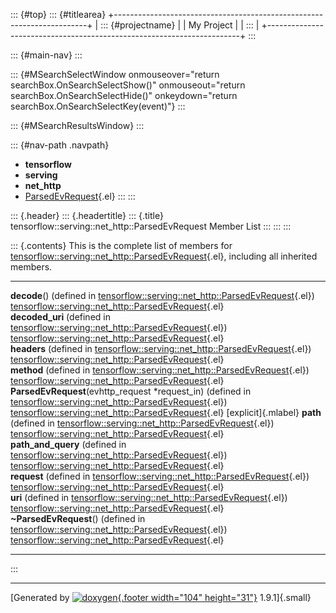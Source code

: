 ::: {#top}
::: {#titlearea}
+-----------------------------------------------------------------------+
| ::: {#projectname}                                                    |
| My Project                                                            |
| :::                                                                   |
+-----------------------------------------------------------------------+
:::

::: {#main-nav}
:::

::: {#MSearchSelectWindow onmouseover="return searchBox.OnSearchSelectShow()" onmouseout="return searchBox.OnSearchSelectHide()" onkeydown="return searchBox.OnSearchSelectKey(event)"}
:::

::: {#MSearchResultsWindow}
:::

::: {#nav-path .navpath}
-   **tensorflow**
-   **serving**
-   **net\_http**
-   [ParsedEvRequest](structtensorflow_1_1serving_1_1net__http_1_1ParsedEvRequest.html){.el}
:::
:::

::: {.header}
::: {.headertitle}
::: {.title}
tensorflow::serving::net\_http::ParsedEvRequest Member List
:::
:::
:::

::: {.contents}
This is the complete list of members for
[tensorflow::serving::net\_http::ParsedEvRequest](structtensorflow_1_1serving_1_1net__http_1_1ParsedEvRequest.html){.el},
including all inherited members.

  ------------------------------------------------------------------------------------------------------------------------------------------------------------------------------------------ -------------------------------------------------------------------------------------------------------------------------- ---------------------
  **decode**() (defined in [tensorflow::serving::net\_http::ParsedEvRequest](structtensorflow_1_1serving_1_1net__http_1_1ParsedEvRequest.html){.el})                                         [tensorflow::serving::net\_http::ParsedEvRequest](structtensorflow_1_1serving_1_1net__http_1_1ParsedEvRequest.html){.el}   
  **decoded\_uri** (defined in [tensorflow::serving::net\_http::ParsedEvRequest](structtensorflow_1_1serving_1_1net__http_1_1ParsedEvRequest.html){.el})                                     [tensorflow::serving::net\_http::ParsedEvRequest](structtensorflow_1_1serving_1_1net__http_1_1ParsedEvRequest.html){.el}   
  **headers** (defined in [tensorflow::serving::net\_http::ParsedEvRequest](structtensorflow_1_1serving_1_1net__http_1_1ParsedEvRequest.html){.el})                                          [tensorflow::serving::net\_http::ParsedEvRequest](structtensorflow_1_1serving_1_1net__http_1_1ParsedEvRequest.html){.el}   
  **method** (defined in [tensorflow::serving::net\_http::ParsedEvRequest](structtensorflow_1_1serving_1_1net__http_1_1ParsedEvRequest.html){.el})                                           [tensorflow::serving::net\_http::ParsedEvRequest](structtensorflow_1_1serving_1_1net__http_1_1ParsedEvRequest.html){.el}   
  **ParsedEvRequest**(evhttp\_request \*request\_in) (defined in [tensorflow::serving::net\_http::ParsedEvRequest](structtensorflow_1_1serving_1_1net__http_1_1ParsedEvRequest.html){.el})   [tensorflow::serving::net\_http::ParsedEvRequest](structtensorflow_1_1serving_1_1net__http_1_1ParsedEvRequest.html){.el}   [explicit]{.mlabel}
  **path** (defined in [tensorflow::serving::net\_http::ParsedEvRequest](structtensorflow_1_1serving_1_1net__http_1_1ParsedEvRequest.html){.el})                                             [tensorflow::serving::net\_http::ParsedEvRequest](structtensorflow_1_1serving_1_1net__http_1_1ParsedEvRequest.html){.el}   
  **path\_and\_query** (defined in [tensorflow::serving::net\_http::ParsedEvRequest](structtensorflow_1_1serving_1_1net__http_1_1ParsedEvRequest.html){.el})                                 [tensorflow::serving::net\_http::ParsedEvRequest](structtensorflow_1_1serving_1_1net__http_1_1ParsedEvRequest.html){.el}   
  **request** (defined in [tensorflow::serving::net\_http::ParsedEvRequest](structtensorflow_1_1serving_1_1net__http_1_1ParsedEvRequest.html){.el})                                          [tensorflow::serving::net\_http::ParsedEvRequest](structtensorflow_1_1serving_1_1net__http_1_1ParsedEvRequest.html){.el}   
  **uri** (defined in [tensorflow::serving::net\_http::ParsedEvRequest](structtensorflow_1_1serving_1_1net__http_1_1ParsedEvRequest.html){.el})                                              [tensorflow::serving::net\_http::ParsedEvRequest](structtensorflow_1_1serving_1_1net__http_1_1ParsedEvRequest.html){.el}   
  **\~ParsedEvRequest**() (defined in [tensorflow::serving::net\_http::ParsedEvRequest](structtensorflow_1_1serving_1_1net__http_1_1ParsedEvRequest.html){.el})                              [tensorflow::serving::net\_http::ParsedEvRequest](structtensorflow_1_1serving_1_1net__http_1_1ParsedEvRequest.html){.el}   
  ------------------------------------------------------------------------------------------------------------------------------------------------------------------------------------------ -------------------------------------------------------------------------------------------------------------------------- ---------------------
:::

------------------------------------------------------------------------

[Generated by [![doxygen](doxygen.svg){.footer width="104"
height="31"}](https://www.doxygen.org/index.html) 1.9.1]{.small}
